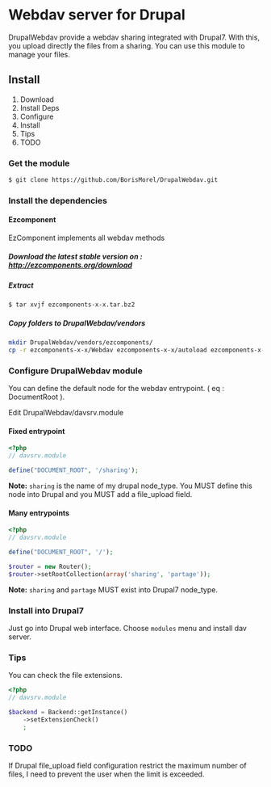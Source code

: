 Webdav server for Drupal
========================

DrupalWebdav provide a webdav sharing integrated with Drupal7. With this, you upload directly the files from a sharing. You can use this module to manage your files.

Install
-------

1. Download
2. Install Deps
3. Configure
4. Install
5. Tips
6. TODO

### Get the module

``` bash
$ git clone https://github.com/BorisMorel/DrupalWebdav.git
```

### Install the dependencies
#### Ezcomponent
EzComponent implements all webdav methods

##### Download the latest stable version on : http://ezcomponents.org/download
##### Extract

``` bash
$ tar xvjf ezcomponents-x-x.tar.bz2
```

##### Copy folders to DrupalWebdav/vendors

```bash
mkdir DrupalWebdav/vendors/ezcomponents/
cp -r ezcomponents-x-x/Webdav ezcomponents-x-x/autoload ezcomponents-x-x/Base DrupalWebdav/vendors/ezcomponents/
```

### Configure DrupalWebdav module
You can define the default node for the webdav entrypoint. ( eq : DocumentRoot ).

Edit DrupalWebdav/davsrv.module

#### Fixed entrypoint

``` php
<?php
// davsrv.module

define("DOCUMENT_ROOT", '/sharing');
```

**Note:**
`sharing` is the name of my drupal node_type. You MUST define this node into Drupal and you MUST add a file_upload field.

#### Many entrypoints

``` php
<?php 
// davsrv.module

define("DOCUMENT_ROOT", '/');

$router = new Router();
$router->setRootCollection(array('sharing', 'partage'));
```

**Note:**
`sharing` and `partage` MUST exist into Drupal7 node_type.

### Install into Drupal7

Just go into Drupal web interface. Choose `modules` menu and install dav server.

### Tips

You can check the file extensions.

```php
<?php
// davsrv.module

$backend = Backend::getInstance()
    ->setExtensionCheck()
    ;
```

### TODO

If Drupal file_upload field configuration restrict the maximum number of files, I need to prevent the user when the limit is exceeded.
